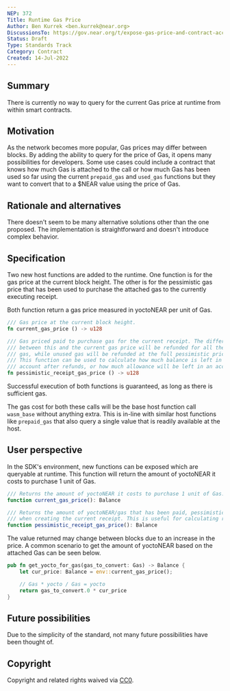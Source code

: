 ```yaml
---
NEP: 372
Title: Runtime Gas Price
Author: Ben Kurrek <ben.kurrek@near.org>
DiscussionsTo: https://gov.near.org/t/expose-gas-price-and-contract-access-key-info-within-runtime/24788
Status: Draft
Type: Standards Track
Category: Contract
Created: 14-Jul-2022
---
```


## Summary

There is currently no way to query for the current Gas price at runtime from within smart contracts.

## Motivation

As the network becomes more popular, Gas prices may differ between blocks. By adding the ability to query for the price of Gas, it opens many possibilities for developers. Some use cases could include a contract that knows how much Gas is attached to the call or how much Gas has been used so far using the current `prepaid_gas` and `used_gas` functions but they want to convert that to a $NEAR value using the price of Gas.

## Rationale and alternatives

There doesn't seem to be many alternative solutions other than the one proposed. The implementation is straightforward and doesn't introduce complex behavior.

## Specification

Two new host functions are added to the runtime. One function is for the gas price at the current block height. The other is for the pessimistic gas price that has been used to purchase the attached gas to the currently executing receipt.

Both function return a gas price measured in yoctoNEAR per unit of Gas.

```rust
/// Gas price at the current block height.
fn current_gas_price () -> u128

/// Gas priced paid to purchase gas for the current receipt. The difference
/// between this and the current gas price will be refunded for all the burnt
/// gas, while unused gas will be refunded at the full pessimistic price.
/// This function can be used to calculate how much balance is left in the
/// account after refunds, or how much allowance will be left in an access key.
fn pessimistic_receipt_gas_price () -> u128
```

Successful execution of both functions is guaranteed, as long as there is sufficient gas.

The gas cost for both these calls will be the base host function call `wasm_base` without anything extra. This is in-line with similar host functions like `prepaid_gas` that also query a single value that is readily available at the host.

## User perspective

In the SDK's environment, new functions can be exposed which are queryable at runtime. This function will return the amount of yoctoNEAR it costs to purchase 1 unit of Gas.

```js
/// Returns the amount of yoctoNEAR it costs to purchase 1 unit of Gas.
function current_gas_price(): Balance

/// Returns the amount of yoctoNEAR/gas that has been paid, pessimistically,
/// when creating the current receipt. This is useful for calculating refunds.
function pessimistic_receipt_gas_price(): Balance
```

The value returned may change between blocks due to an increase in the price. A common scenario to get the amount of yoctoNEAR based on the attached Gas can be seen below.

```rs
pub fn get_yocto_for_gas(gas_to_convert: Gas) -> Balance {
    let cur_price: Balance = env::current_gas_price();

    // Gas * yocto / Gas = yocto
    return gas_to_convert.0 * cur_price
}
```

## Future possibilities

Due to the simplicity of the standard, not many future possibilities have been thought of.

## Copyright
[copyright]: #copyright

Copyright and related rights waived via [CC0](https://creativecommons.org/publicdomain/zero/1.0/).
